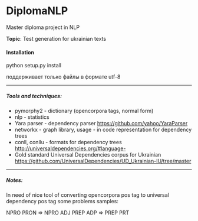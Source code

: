 # DiplomaNLP
Master diploma project in NLP

**Topic**: Test generation for ukrainian texts

#### Installation
python setup.py install

поддерживает только файлы в формате utf-8




---
##### Tools and techniques:
* pymorphy2 - dictionary (opencorpora tags, normal form)
* nlp - statistics
* Yara parser - dependency parser https://github.com/yahoo/YaraParser
* networkx - graph library, usage - in code representation for dependency trees
* conll, conllu - formats for dependency trees
http://universaldependencies.org/#language-
* Gold standard Universal Dependencies corpus for Ukrainian
https://github.com/UniversalDependencies/UD_Ukrainian-IU/tree/master

---
##### Notes:
In need of nice tool of converting opencorpora pos tag to universal dependency pos tag
some problems samples:

NPRO	PRON => NPRO	ADJ
PREP	ADP => PREP	PRT

